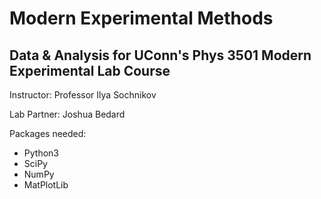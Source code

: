 # Modern Experimental Methods

## Data & Analysis for UConn's Phys 3501 Modern Experimental Lab Course

Instructor: Professor Ilya Sochnikov

Lab Partner: Joshua Bedard

Packages needed:

* Python3
* SciPy
* NumPy
* MatPlotLib
